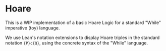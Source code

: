 # Hoare

This is a WIP implementation of a basic Hoare Logic for a standard "While" imperative (toy) language. 

We use Lean's notation extensions to display Hoare triples in the standard notation `{P}c{Q}`, using the concrete syntax of the "While" language.
